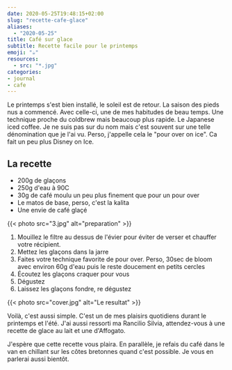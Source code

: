 ```yaml
---
date: 2020-05-25T19:48:15+02:00
slug: "recette-cafe-glace"
aliases:
  - "2020-05-25"
title: Café sur glace
subtitle: Recette facile pour le printemps
emoji: "☕️"
resources:
  - src: "*.jpg"
categories:
- journal
- cafe
---
```


Le printemps s'est bien installé, le soleil est de retour. La saison des pieds nus a commencé. Avec celle-ci, une de mes habitudes de beau temps. Une technique proche du coldbrew mais beaucoup plus rapide. Le Japanese iced coffee. Je ne suis pas sur du nom mais c'est souvent sur une telle dénomination que je l'ai vu. Perso, j'appelle cela le "pour over on ice". Ca fait un peu plus Disney on Ice.

## La recette

- 200g de glaçons
- 250g d'eau à 90C
- 30g de café moulu un peu plus finement que pour un pour over
- Le matos de base, perso, c'est la kalita
- Une envie de café glaçé

{{< photo src="3.jpg" alt="preparation" >}}

1. Mouillez le filtre au dessus de l'évier pour éviter de verser et chauffer votre récipient.
2. Mettez les glaçons dans la jarre
3. Faites votre technique favorite de pour over. Perso, 30sec de bloom avec environ 60g d'eau puis le reste doucement en petits cercles
4. Écoutez les glaçons craquer pour vous
5. Dégustez
6. Laissez les glaçons fondre, re dégustez

{{< photo src="cover.jpg" alt="Le resultat" >}}

Voilà, c'est aussi simple. C'est un de mes plaisirs quotidiens durant le printemps et l'été. J'ai aussi ressorti ma Rancilio Silvia, attendez-vous à une recette de glace au lait et une d'Affogato.

J'espère que cette recette vous plaira. En parallèle, je refais du café dans le van en chillant sur les côtes bretonnes quand c'est possible. Je vous en parlerai aussi bientôt.

